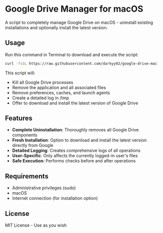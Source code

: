 # Google Drive Manager for macOS

A script to completely manage Google Drive on macOS - uninstall existing installations and optionally install the latest version.

## Usage

Run this command in Terminal to download and execute the script:

```bash
curl -fsSL https://raw.githubusercontent.com/darkyy92/google-drive-mac-manager/main/google_drive_mac_manager.sh | sudo bash
```

This script will:
- Kill all Google Drive processes
- Remove the application and all associated files
- Remove preferences, caches, and launch agents
- Create a detailed log in /tmp
- Offer to download and install the latest version of Google Drive

## Features

- **Complete Uninstallation**: Thoroughly removes all Google Drive components
- **Fresh Installation**: Option to download and install the latest version directly from Google
- **Detailed Logging**: Creates comprehensive logs of all operations
- **User-Specific**: Only affects the currently logged-in user's files
- **Safe Execution**: Performs checks before and after operations

## Requirements
- Administrative privileges (sudo)
- macOS
- Internet connection (for installation option)

## License
MIT License - Use as you wish
